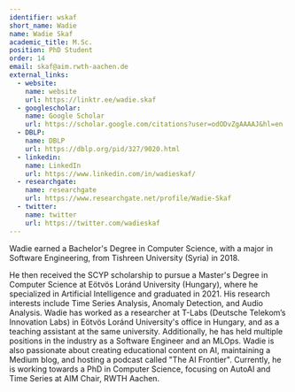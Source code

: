 ```yaml
---
identifier: wskaf
short_name: Wadie
name: Wadie Skaf
academic_title: M.Sc.
position: PhD Student
order: 14
email: skaf@aim.rwth-aachen.de
external_links:
  - website:
    name: website
    url: https://linktr.ee/wadie.skaf
  - googlescholar:
    name: Google Scholar
    url: https://scholar.google.com/citations?user=odODvZgAAAAJ&hl=en
  - DBLP:
    name: DBLP
    url: https://dblp.org/pid/327/9020.html
  - linkedin:
    name: LinkedIn
    url: https://www.linkedin.com/in/wadieskaf/
  - researchgate:
    name: researchgate
    url: https://www.researchgate.net/profile/Wadie-Skaf
  - twitter:
    name: twitter
    url: https://twitter.com/wadieskaf 
---
```

<div class="faq">
  <p class="faq_question">Wadie earned a Bachelor's Degree in Computer Science, with a major in Software Engineering, from Tishreen University (Syria) in 2018.</p> 
  <div class="faq_answer">He then received the SCYP scholarship to pursue a Master's Degree in Computer Science at Eötvös Loránd University (Hungary), where he specialized in Artificial Intelligence and graduated in 2021. His research interests include Time Series Analysis, Anomaly Detection, and Audio Analysis. Wadie has worked as a researcher at T-Labs (Deutsche Telekom’s Innovation Labs) in Eötvös Loránd University's office in Hungary, and as a teaching assistant at the same university. Additionally, he has held multiple positions in the industry as a Software Engineer and an MLOps. Wadie is also passionate about creating educational content on AI, maintaining a Medium blog, and hosting a podcast called "The AI Frontier". Currently, he is working towards a PhD in Computer Science, focusing on AutoAI and Time Series at AIM Chair, RWTH Aachen.
  </div>
</div>

